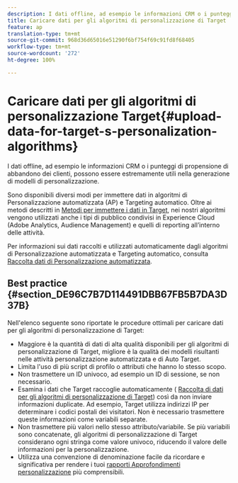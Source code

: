 ```yaml
---
description: I dati offline, ad esempio le informazioni CRM o i punteggi di propensione di abbandono dei clienti, possono essere estremamente utili nella generazione di modelli di personalizzazione.
title: Caricare dati per gli algoritmi di personalizzazione di Target
feature: ap
translation-type: tm+mt
source-git-commit: 968d36d65016e51290f6bf754f69c91fd8f68405
workflow-type: tm+mt
source-wordcount: '272'
ht-degree: 100%

---
```



# Caricare dati per gli algoritmi di personalizzazione Target{#upload-data-for-target-s-personalization-algorithms}

I dati offline, ad esempio le informazioni CRM o i punteggi di propensione di abbandono dei clienti, possono essere estremamente utili nella generazione di modelli di personalizzazione.

Sono disponibili diversi modi per immettere dati in algoritmi di Personalizzazione automatizzata (AP) e Targeting automatico. Oltre ai metodi descritti in [Metodi per immettere i dati in Target](/help/c-implementing-target/c-considerations-before-you-implement-target/c-methods-to-get-data-into-target/methods-to-get-data-into-target.md#concept_0069C0EFB56C4700BB33F2F35C2B9B17), nei nostri algoritmi vengono utilizzati anche i tipi di pubblico condivisi in Experience Cloud (Adobe Analytics, Audience Management) e quelli di reporting all’interno delle attività.

Per informazioni sui dati raccolti e utilizzati automaticamente dagli algoritmi di Personalizzazione automatizzata e Targeting automatico, consulta [Raccolta dati di Personalizzazione automatizzata](/help/c-activities/t-automated-personalization/ap-data.md).

## Best practice {#section_DE96C7B7D114491DBB67FB5B7DA3D37B}

Nell&#39;elenco seguente sono riportate le procedure ottimali per caricare dati per gli algoritmi di personalizzazione di Target:

* Maggiore è la quantità di dati di alta qualità disponibili per gli algoritmi di personalizzazione di Target, migliore è la qualità dei modelli risultanti nelle attività personalizzazione automatizzata e di Auto Target.
* Limita l&#39;uso di più script di profilo o attributi che hanno lo stesso scopo.
* Non trasmettere un ID univoco, ad esempio un ID di sessione, se non necessario.
* Esamina i dati che Target raccoglie automaticamente ( [Raccolta di dati per gli algoritmi di personalizzazione di Target](/help/c-activities/t-automated-personalization/ap-data.md)) così da non inviare informazioni duplicate. Ad esempio, Target utilizza indirizzi IP per determinare i codici postali dei visitatori. Non è necessario trasmettere queste informazioni come variabili separate.
* Non trasmettere più valori nello stesso attributo/variabile. Se più variabili sono concatenate, gli algoritmi di personalizzazione di Target considerano ogni stringa come valore univoco, riducendo il valore delle informazioni per la personalizzazione.
* Utilizza una convenzione di denominazione facile da ricordare e significativa per rendere i tuoi [rapporti Approfondimenti personalizzazione](/help/c-reports/c-personalization-insights-reports/personalization-insights-reports.md#concept_A897070E1EDC403EB84CFB7A6ECAD767) più comprensibili.

